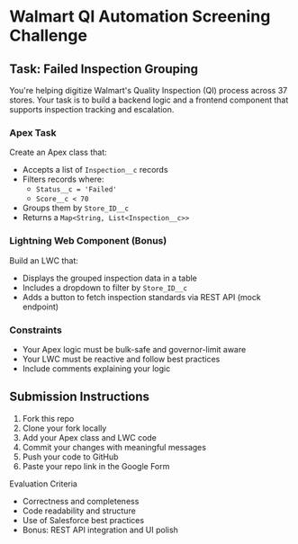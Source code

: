 # Walmart QI Automation Screening Challenge

## Task: Failed Inspection Grouping

You're helping digitize Walmart's Quality Inspection (QI) process across 37 stores. Your task is to build a backend logic and a frontend component that supports inspection tracking and escalation.

###  Apex Task
Create an Apex class that:
- Accepts a list of `Inspection__c` records
- Filters records where:
  - `Status__c = 'Failed'`
  - `Score__c < 70`
- Groups them by `Store_ID__c`
- Returns a `Map<String, List<Inspection__c>>`

###  Lightning Web Component (Bonus)
Build an LWC that:
- Displays the grouped inspection data in a table
- Includes a dropdown to filter by `Store_ID__c`
- Adds a button to fetch inspection standards via REST API (mock endpoint)
  
### Constraints
- Your Apex logic must be bulk-safe and governor-limit aware
- Your LWC must be reactive and follow best practices
- Include comments explaining your logic

## Submission Instructions
1. Fork this repo
2. Clone your fork locally
3. Add your Apex class and LWC code
4. Commit your changes with meaningful messages
5. Push your code to GitHub
6. Paste your repo link in the Google Form

 Evaluation Criteria
- Correctness and completeness
- Code readability and structure
- Use of Salesforce best practices
- Bonus: REST API integration and UI polish
